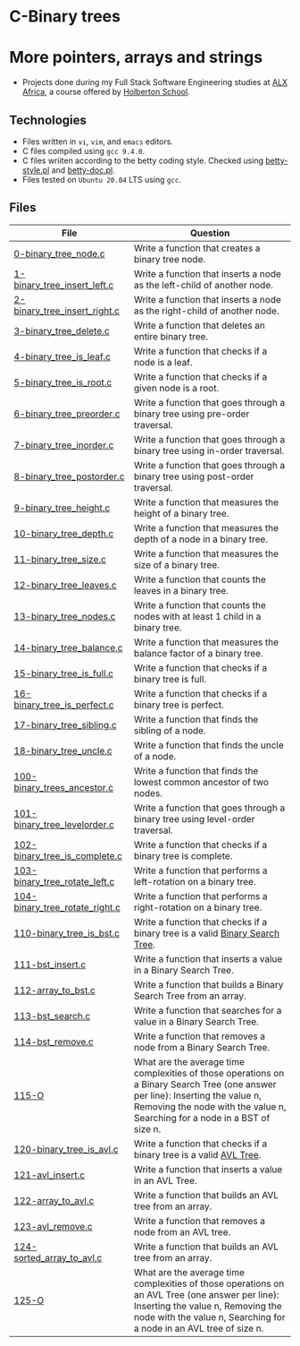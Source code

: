 # C-Binary trees

# More pointers, arrays and strings

- Projects done during my Full Stack Software Engineering studies at [ALX Africa](https://www.alxafrica.com/software-engineering-2022/), a course offered by [Holberton School](https://www.holbertonschool.com/).

## Technologies
- Files written in ```vi```, ```vim```, and ```emacs``` editors. 
- C files compiled using ```gcc 9.4.0```.
- C files wriiten according to the betty coding style. Checked using [betty-style.pl](https://github.com/holbertonschool/Betty/blob/master/betty-style.pl) and [betty-doc.pl](https://github.com/holbertonschool/Betty/blob/master/betty-doc.pl).
- Files tested on ```Ubuntu 20.04``` LTS using ```gcc```.

## Files

| File  | Question |
|-------|----------|
|[0-binary_tree_node.c](0-binary_tree_node.c)|Write a function that creates a binary tree node.|
|[1-binary_tree_insert_left.c](1-binary_tree_insert_left.c)|Write a function that inserts a node as the left-child of another node.|
|[2-binary_tree_insert_right.c](2-binary_tree_insert_right.c)|Write a function that inserts a node as the right-child of another node.|
|[3-binary_tree_delete.c](3-binary_tree_delete.c)|Write a function that deletes an entire binary tree.|
|[4-binary_tree_is_leaf.c](4-binary_tree_is_leaf.c)|Write a function that checks if a node is a leaf.|
|[5-binary_tree_is_root.c](5-binary_tree_is_root.c)|Write a function that checks if a given node is a root.|
|[6-binary_tree_preorder.c](6-binary_tree_preorder.c)|Write a function that goes through a binary tree using pre-order traversal.|
|[7-binary_tree_inorder.c](7-binary_tree_inorder.c)|Write a function that goes through a binary tree using in-order traversal.|
|[8-binary_tree_postorder.c](8-binary_tree_postorder.c)|Write a function that goes through a binary tree using post-order traversal.|
|[9-binary_tree_height.c](9-binary_tree_height.c)|Write a function that measures the height of a binary tree.|
|[10-binary_tree_depth.c](10-binary_tree_depth.c)|Write a function that measures the depth of a node in a binary tree.|
|[11-binary_tree_size.c](11-binary_tree_size.c)|Write a function that measures the size of a binary tree.|
|[12-binary_tree_leaves.c](12-binary_tree_leaves.c)|Write a function that counts the leaves in a binary tree.|
|[13-binary_tree_nodes.c](13-binary_tree_nodes.c)|Write a function that counts the nodes with at least 1 child in a binary tree.|
|[14-binary_tree_balance.c](14-binary_tree_balance.c)|Write a function that measures the balance factor of a binary tree.|
|[15-binary_tree_is_full.c](15-binary_tree_is_full.c)|Write a function that checks if a binary tree is full.|
|[16-binary_tree_is_perfect.c](16-binary_tree_is_perfect.c)|Write a function that checks if a binary tree is perfect.|
|[17-binary_tree_sibling.c](17-binary_tree_sibling.c)|Write a function that finds the sibling of a node.|
|[18-binary_tree_uncle.c](18-binary_tree_uncle.c)|Write a function that finds the uncle of a node.|
|[100-binary_trees_ancestor.c](100-binary_trees_ancestor.c)|Write a function that finds the lowest common ancestor of two nodes.|
|[101-binary_tree_levelorder.c](101-binary_tree_levelorder.c)|Write a function that goes through a binary tree using level-order traversal.|
|[102-binary_tree_is_complete.c](102-binary_tree_is_complete.c)|Write a function that checks if a binary tree is complete.|
|[103-binary_tree_rotate_left.c](103-binary_tree_rotate_left.c)|Write a function that performs a left-rotation on a binary tree.|
|[104-binary_tree_rotate_right.c](104-binary_tree_rotate_right.c)|Write a function that performs a right-rotation on a binary tree.|
|[110-binary_tree_is_bst.c](110-binary_tree_is_bst.c)|Write a function that checks if a binary tree is a valid [Binary Search Tree](https://en.wikipedia.org/wiki/Binary_search_tree).|
|[111-bst_insert.c](111-bst_insert.c)|Write a function that inserts a value in a Binary Search Tree.|
|[112-array_to_bst.c](112-array_to_bst.c)|Write a function that builds a Binary Search Tree from an array.|
|[113-bst_search.c](113-bst_search.c)|Write a function that searches for a value in a Binary Search Tree.|
|[114-bst_remove.c](114-bst_remove.c)|Write a function that removes a node from a Binary Search Tree.|
|[115-O](115-O)|What are the average time complexities of those operations on a Binary Search Tree (one answer per line): Inserting the value n, Removing the node with the value n, Searching for a node in a BST of size n.|
|[120-binary_tree_is_avl.c](120-binary_tree_is_avl.c)| Write a function that checks if a binary tree is a valid [AVL Tree](https://en.wikipedia.org/wiki/AVL_tree).|
|[121-avl_insert.c](121-avl_insert.c)|Write a function that inserts a value in an AVL Tree.|
|[122-array_to_avl.c](122-array_to_avl.c)|Write a function that builds an AVL tree from an array.|
|[123-avl_remove.c](123-avl_remove.c)|Write a function that removes a node from an AVL tree.|
|[124-sorted_array_to_avl.c](124-sorted_array_to_avl.c)|Write a function that builds an AVL tree from an array.|
|[125-O](125-O)|What are the average time complexities of those operations on an AVL Tree (one answer per line): Inserting the value n, Removing the node with the value n, Searching for a node in an AVL tree of size n.|



